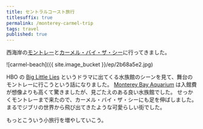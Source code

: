 ```yaml
---
title: セントラルコースト旅行
titlesuffix: true
permalink: /monterey-carmel-trip
tags: travel
published: true
---
```


西海岸の[モントレー](https://ja.wikipedia.org/wiki/%E3%83%A2%E3%83%B3%E3%83%88%E3%83%AC%E3%83%BC)と[カーメル・バイ・ザ・シー](https://ja.wikipedia.org/wiki/%E3%82%AB%E3%83%BC%E3%83%A1%E3%83%AB%E3%83%BB%E3%83%90%E3%82%A4%E3%83%BB%E3%82%B6%E3%83%BB%E3%82%B7%E3%83%BC)に行ってきました。

![carmel-beach]({{ site.image_bucket }}/ep/2b68a5e2.jpg)

HBO の [Big Little Lies](https://www.hbo.com/big-little-lies) というドラマに出てくる水族館のシーンを見て、舞台のモントレーに行こうという話になりました。
[Monterey Bay Aquarium](https://www.montereybayaquarium.org/) は入館費が想像よりも高くて驚きましたが、見ごたえのある良い水族館でした。
せっかくモントレーまで来たので、カーメル・バイ・ザ・シーにも足を伸ばしました。
まるでジブリの世界から飛び出てきたような可愛らしい街でした。

もっとこういう小旅行を増やしていこう。
